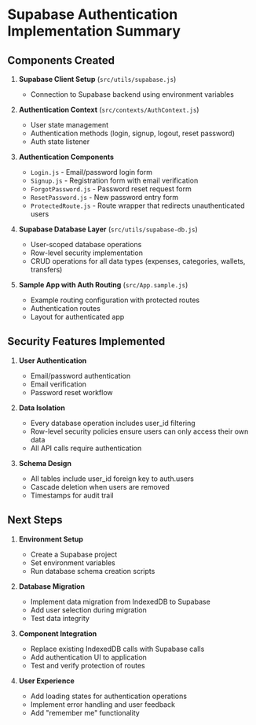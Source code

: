 # Supabase Authentication Implementation Summary

## Components Created

1. **Supabase Client Setup** (`src/utils/supabase.js`)
   - Connection to Supabase backend using environment variables

2. **Authentication Context** (`src/contexts/AuthContext.js`)
   - User state management
   - Authentication methods (login, signup, logout, reset password)
   - Auth state listener

3. **Authentication Components**
   - `Login.js` - Email/password login form
   - `Signup.js` - Registration form with email verification
   - `ForgotPassword.js` - Password reset request form
   - `ResetPassword.js` - New password entry form
   - `ProtectedRoute.js` - Route wrapper that redirects unauthenticated users

4. **Supabase Database Layer** (`src/utils/supabase-db.js`)
   - User-scoped database operations
   - Row-level security implementation
   - CRUD operations for all data types (expenses, categories, wallets, transfers)

5. **Sample App with Auth Routing** (`src/App.sample.js`)
   - Example routing configuration with protected routes
   - Authentication routes
   - Layout for authenticated app

## Security Features Implemented

1. **User Authentication**
   - Email/password authentication
   - Email verification
   - Password reset workflow

2. **Data Isolation**
   - Every database operation includes user_id filtering
   - Row-level security policies ensure users can only access their own data
   - All API calls require authentication

3. **Schema Design**
   - All tables include user_id foreign key to auth.users
   - Cascade deletion when users are removed
   - Timestamps for audit trail

## Next Steps

1. **Environment Setup**
   - Create a Supabase project
   - Set environment variables
   - Run database schema creation scripts

2. **Database Migration**
   - Implement data migration from IndexedDB to Supabase
   - Add user selection during migration
   - Test data integrity

3. **Component Integration**
   - Replace existing IndexedDB calls with Supabase calls
   - Add authentication UI to application
   - Test and verify protection of routes

4. **User Experience**
   - Add loading states for authentication operations
   - Implement error handling and user feedback
   - Add "remember me" functionality 
